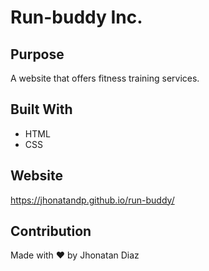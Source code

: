 # Run-buddy Inc.

## Purpose
A website that offers fitness training services.

## Built With
* HTML
* CSS

## Website
https://jhonatandp.github.io/run-buddy/

## Contribution
Made with ❤️ by Jhonatan Diaz
